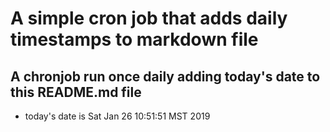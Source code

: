 A simple cron job that adds daily timestamps to markdown file
============================================================
## A chronjob run once daily adding today's date to this README.md file
* today's date is Sat Jan 26 10:51:51 MST 2019
